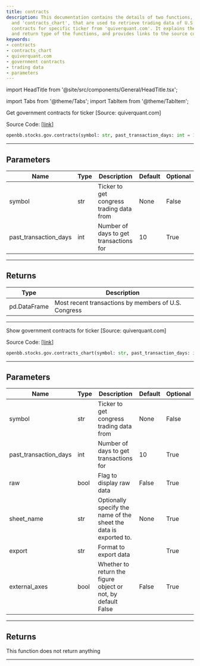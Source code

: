 ```yaml
---
title: contracts
description: This documentation contains the details of two functions, 'contracts'
  and 'contracts_chart', that are used to retrieve trading data of U.S. government
  contracts for specific ticker from 'quiverquant.com'. It explains the parameters
  and return type of the functions, and provides links to the source code.
keywords:
- contracts
- contracts_chart
- quiverquant.com
- government contracts
- trading data
- parameters
---
```


import HeadTitle from '@site/src/components/General/HeadTitle.tsx';

<HeadTitle title="stocks.gov.contracts - Reference | OpenBB SDK Docs" />

import Tabs from '@theme/Tabs';
import TabItem from '@theme/TabItem';

<Tabs>
<TabItem value="model" label="Model" default>

Get government contracts for ticker [Source: quiverquant.com]

Source Code: [[link](https://github.com/OpenBB-finance/OpenBBTerminal/tree/main/openbb_terminal/stocks/government/quiverquant_model.py#L101)]

```python wordwrap
openbb.stocks.gov.contracts(symbol: str, past_transaction_days: int = 10)
```

---

## Parameters

| Name | Type | Description | Default | Optional |
| ---- | ---- | ----------- | ------- | -------- |
| symbol | str | Ticker to get congress trading data from | None | False |
| past_transaction_days | int | Number of days to get transactions for | 10 | True |


---

## Returns

| Type | Description |
| ---- | ----------- |
| pd.DataFrame | Most recent transactions by members of U.S. Congress |
---



</TabItem>
<TabItem value="view" label="Chart">

Show government contracts for ticker [Source: quiverquant.com]

Source Code: [[link](https://github.com/OpenBB-finance/OpenBBTerminal/tree/main/openbb_terminal/stocks/government/quiverquant_view.py#L411)]

```python wordwrap
openbb.stocks.gov.contracts_chart(symbol: str, past_transaction_days: int = 10, raw: bool = False, export: str = "", sheet_name: Optional[str] = None, external_axes: bool = False)
```

---

## Parameters

| Name | Type | Description | Default | Optional |
| ---- | ---- | ----------- | ------- | -------- |
| symbol | str | Ticker to get congress trading data from | None | False |
| past_transaction_days | int | Number of days to get transactions for | 10 | True |
| raw | bool | Flag to display raw data | False | True |
| sheet_name | str | Optionally specify the name of the sheet the data is exported to. | None | True |
| export | str | Format to export data |  | True |
| external_axes | bool | Whether to return the figure object or not, by default False | False | True |


---

## Returns

This function does not return anything

---



</TabItem>
</Tabs>